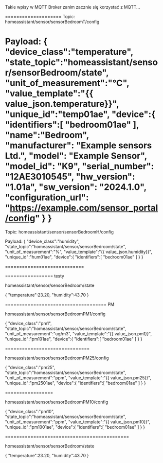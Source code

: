 Takie wpisy w MQTT Broker zanim zacznie się korzystać z MQTT...

====================
Topic:
homeassistant/sensor/sensorBedroomT/config

Payload:
{
   "device_class":"temperature",
   "state_topic":"homeassistant/sensor/sensorBedroom/state",
   "unit_of_measurement":"°C",
   "value_template":"{{ value_json.temperature}}",
   "unique_id":"temp01ae",
   "device":{
      "identifiers":[
          "bedroom01ae"
      ],
      "name":"Bedroom",
      "manufacturer": "Example sensors Ltd.",
      "model": "Example Sensor",
      "model_id": "K9",
      "serial_number": "12AE3010545",
      "hw_version": "1.01a",
      "sw_version": "2024.1.0",
      "configuration_url": "https://example.com/sensor_portal/config"
   }
}
===================
Topic:
homeassistant/sensor/sensorBedroomH/config

Payload:
{
   "device_class":"humidity",
   "state_topic":"homeassistant/sensor/sensorBedroom/state",
   "unit_of_measurement":"%",
   "value_template":"{{ value_json.humidity}}",
   "unique_id":"hum01ae",
   "device":{
      "identifiers":[
         "bedroom01ae"
      ]
   }
}

============================


================= testy

homeassistant/sensor/sensorBedroom/state

{
   "temperature":23.20,
   "humidity":43.70
}


====================================
PM

homeassistant/sensor/sensorBedroomPM1/config

{
   "device_class":"pm1",
   "state_topic":"homeassistant/sensor/sensorBedroom/state",
   "unit_of_measurement":"ug/m3",
   "value_template":"{{ value_json.pm1}}",
   "unique_id":"pm101ae",
   "device":{
      "identifiers":[
         "bedroom01ae"
      ]
   }
}


==============================

homeassistant/sensor/sensorBedroomPM25/config

{
   "device_class":"pm25",
   "state_topic":"homeassistant/sensor/sensorBedroom/state",
   "unit_of_measurement":"ppm",
   "value_template":"{{ value_json.pm25}}",
   "unique_id":"pm2501ae",
   "device":{
      "identifiers":[
         "bedroom01ae"
      ]
   }
}

=================

homeassistant/sensor/sensorBedroomPM10/config

{
   "device_class":"pm10",
   "state_topic":"homeassistant/sensor/sensorBedroom/state",
   "unit_of_measurement":"ppm",
   "value_template":"{{ value_json.pm10}}",
   "unique_id":"pm1001ae",
   "device":{
      "identifiers":[
         "bedroom01ae"
      ]
   }
}

============================================

homeassistant/sensor/sensorBedroom/state

{
   "temperature":23.20,
   "humidity":43.70
}
